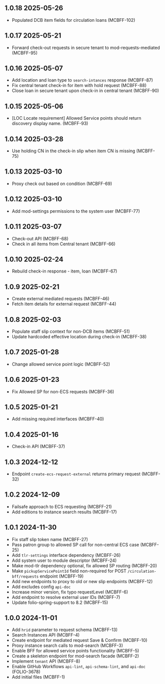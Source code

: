## 1.0.18 2025-05-26
* Populated DCB item fields for circulation loans (MCBFF-102)

## 1.0.17 2025-05-21
* Forward check-out requests in secure tenant to mod-requests-mediated (MCBFF-95)

## 1.0.16 2025-05-07
* Add location and loan type to `search-intances` response (MCBFF-87)
* Fix central tenant check-in for item with hold request (MCBFF-88)
* Close loan in secure tenant upon check-in in central tenant (MCBFF-90)

## 1.0.15 2025-05-06
* [LOC Locate requirement] Allowed Service points should return discovery display name. (MCBFF-93)

## 1.0.14 2025-03-28
* Use holding CN in the check-in slip when item CN is missing (MCBFF-75)

## 1.0.13 2025-03-10
* Proxy check out based on condition (MCBFF-69)

## 1.0.12 2025-03-10
* Add mod-settings permissions to the system user (MCBFF-77)

## 1.0.11 2025-03-07
* Check-out API (MCBFF-68)
* Check in all items from Central tenant (MCBFF-66)

## 1.0.10 2025-02-24
* Rebuild check-in response - item, loan (MCBFF-67)

## 1.0.9 2025-02-21
* Create external mediated requests (MCBFF-46)
* Fetch item details for external request (MCBFF-44)

## 1.0.8 2025-02-03
* Populate staff slip context for non-DCB items (MCBFF-51)
* Update hardcoded effective location during check-in (MCBFF-38)

## 1.0.7 2025-01-28
* Change allowed service point logic (MCBFF-52)

## 1.0.6 2025-01-23
* Fix Allowed SP for non-ECS requests (MCBFF-36)

## 1.0.5 2025-01-21
* Add missing required interfaces (MCBFF-40)

## 1.0.4 2025-01-16
* Check-in API (MCBFF-37)

## 1.0.3 2024-12-12
* Endpoint `create-ecs-request-external` returns primary request (MCBFF-32)

## 1.0.2 2024-12-09
* Failsafe approach to ECS requesting (MCBFF-21)
* Add editions to instance search results (MCBFF-17)

## 1.0.1 2024-11-30

* Fix staff slip token name (MCBFF-27)
* Pass patron group to allowed SP call for non-central ECS case (MCBFF-25)
* Add `tlr-settings` interface dependency (MCBFF-26)
* Add system user to module descriptor (MCBFF-24)
* Make mod-tlr dependency optional, fix allowed SP routing (MCBFF-20)
* Make `pickupServicePointId` field non-required for POST `/circulation-bff/requests` endpoint (MCBFF-19)
* Add new endpoints to proxy to old or new slip endpoints (MCBFF-12)
* Add excludes config `api-doc`
* Increase minor version, fix typo requestLevel (MCBFF-6)
* Add endpoint to resolve external user IDs (MCBFF-7)
* Update folio-spring-support to 8.2 (MCBFF-15)

## 1.0.0 2024-11-01

* Add `hrid` parameter to request schema (MCBFF-13)
* Search Instances API (MCBFF-4)
* Create endpoint for mediated request Save & Confirm (MCBFF-10)
* Proxy instance search calls to mod-search (MCBFF-3)
* Enable BFF for allowed service points functionality (MCBFF-5)
* Create a skeleton endpoint for mod-search facade (MCBFF-2)
* Implement `tenant` API (MCBFF-8)
* Enable GitHub Workflows `api-lint`, `api-schema-lint`, and `api-doc` (FOLIO-3678)
* Add initial files (MCBFF-1)
